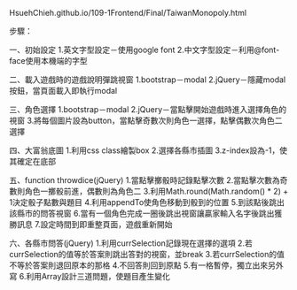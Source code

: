 HsuehChieh.github.io/109-1Frontend/Final/TaiwanMonopoly.html

步驟：

一、初始設定
    1.英文字型設定－使用google font
    2.中文字型設定－利用@font-face使用本機端的字型

二、載入遊戲時的遊戲說明彈跳視窗
    1.bootstrap－modal
    2.jQuery－隱藏modal按鈕，當頁面載入即執行modal

三、角色選擇
    1.bootstrap－modal
    2.jQuery－當點擊開始遊戲時進入選擇角色的視窗
    3.將每個圖片設為button，當點擊奇數次則角色一選擇，點擊偶數次角色二選擇

四、大富翁底圖
    1.利用css class繪製box
    2.選擇各縣市插圖
    3.z-index設為-1，使其確定在底部

五、function throwdice(jQuery)
    1.當點擊擲骰時記錄點擊次數
    2.當點擊次數為奇數則角色一擲骰前進，偶數則為角色二
    3.利用Math.round(Math.random() * 2) + 1決定骰子點數與題目
    4.利用appendTo使角色移動到骰到的位置
    5.到該點後跳出該縣市的問答視窗
    6.當有一個角色完成一圈後跳出視窗讓贏家輸入名字後跳出獲勝訊息
    7.設定時間到即重整頁面，遊戲重新開始

六、各縣市問答(jQuery)
    1.利用currSelection記錄現在選擇的選項
    2.若currSelection的值等於答案則跳出答對的視窗，並break
    3.若currSelection的值不等於答案則退回原本的那格
    4.不回答則回到原點
    5.有一格暫停，獨立出來另外寫
    6.利用Array設計三道問題，使題目產生變化

